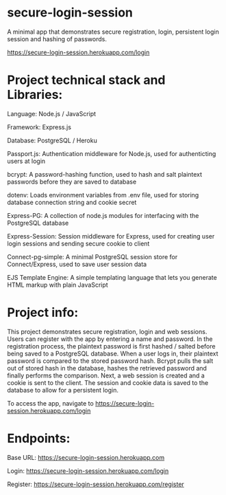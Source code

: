 # secure-login-session

A minimal app that demonstrates secure registration, login, persistent login session and hashing of passwords.

https://secure-login-session.herokuapp.com/login


# Project technical stack and Libraries:

Language: Node.js / JavaScript

Framework: Express.js

Database: PostgreSQL / Heroku

Passport.js: Authentication middleware for Node.js, used for authenticting users at login

bcrypt: A password-hashing function, used to hash and salt plaintext passwords before they are saved to database

dotenv: Loads environment variables from .env file, used for storing database connection string and cookie secret

Express-PG: A collection of node.js modules for interfacing with the PostgreSQL database

Express-Session: Session middleware for Express, used for creating user login sessions and sending secure cookie to client

Connect-pg-simple: A minimal PostgreSQL session store for Connect/Express, used to save user session data

EJS Template Engine: A simple templating language that lets you generate HTML markup with plain JavaScript

# Project info:

This project demonstrates secure registration, login and web sessions. Users can register with the app by entering a name and password. In the registration process, the plaintext password is first hashed / salted before being saved to a PostgreSQL database. When a user logs in, their plaintext password is compared to the stored password hash. Bcrypt pulls the salt out of stored hash in the database, hashes the retrieved password and finally performs the comparison. Next, a web session is created and a cookie is sent to the client. The session and cookie data is saved to the database to allow for a persistent login.

To access the app, navigate to https://secure-login-session.herokuapp.com/login

# Endpoints:

Base URL: https://secure-login-session.herokuapp.com

Login: https://secure-login-session.herokuapp.com/login

Register: https://secure-login-session.herokuapp.com/register


